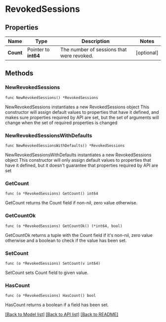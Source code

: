 # RevokedSessions

## Properties

Name | Type | Description | Notes
------------ | ------------- | ------------- | -------------
**Count** | Pointer to **int64** | The number of sessions that were revoked. | [optional] 

## Methods

### NewRevokedSessions

`func NewRevokedSessions() *RevokedSessions`

NewRevokedSessions instantiates a new RevokedSessions object
This constructor will assign default values to properties that have it defined,
and makes sure properties required by API are set, but the set of arguments
will change when the set of required properties is changed

### NewRevokedSessionsWithDefaults

`func NewRevokedSessionsWithDefaults() *RevokedSessions`

NewRevokedSessionsWithDefaults instantiates a new RevokedSessions object
This constructor will only assign default values to properties that have it defined,
but it doesn't guarantee that properties required by API are set

### GetCount

`func (o *RevokedSessions) GetCount() int64`

GetCount returns the Count field if non-nil, zero value otherwise.

### GetCountOk

`func (o *RevokedSessions) GetCountOk() (*int64, bool)`

GetCountOk returns a tuple with the Count field if it's non-nil, zero value otherwise
and a boolean to check if the value has been set.

### SetCount

`func (o *RevokedSessions) SetCount(v int64)`

SetCount sets Count field to given value.

### HasCount

`func (o *RevokedSessions) HasCount() bool`

HasCount returns a boolean if a field has been set.


[[Back to Model list]](../README.md#documentation-for-models) [[Back to API list]](../README.md#documentation-for-api-endpoints) [[Back to README]](../README.md)


